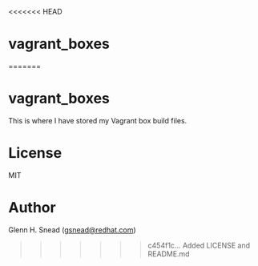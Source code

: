 <<<<<<< HEAD
# vagrant_boxes
=======
# vagrant_boxes

This is where I have stored my Vagrant box build files.

# License
MIT

# Author
Glenn H. Snead (gsnead@redhat.com)

>>>>>>> c454f1c... Added LICENSE and README.md
